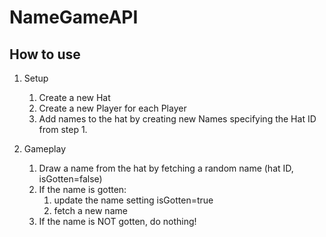 # NameGameAPI

How to use
----------

1. Setup
   
   1. Create a new Hat
   1. Create a new Player for each Player
   1. Add names to the hat by creating new Names specifying the Hat ID from step 1.
1. Gameplay

   1. Draw a name from the hat by fetching a random name (hat ID, isGotten=false)
   1. If the name is gotten:
      1. update the name setting isGotten=true
      1. fetch a new name
   1. If the name is NOT gotten, do nothing!
